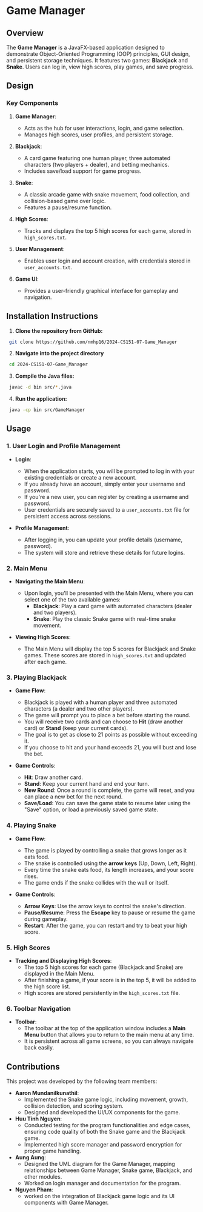 # Game Manager

## Overview
The **Game Manager** is a JavaFX-based application designed to demonstrate Object-Oriented Programming (OOP) principles, GUI design, and persistent storage techniques. It features two games: **Blackjack** and **Snake**. Users can log in, view high scores, play games, and save progress.


## Design

### Key Components

1. **Game Manager**:
   - Acts as the hub for user interactions, login, and game selection.
   - Manages high scores, user profiles, and persistent storage.

2. **Blackjack**:
   - A card game featuring one human player, three automated characters (two players + dealer), and betting mechanics.
   - Includes save/load support for game progress.

3. **Snake**:
   - A classic arcade game with snake movement, food collection, and collision-based game over logic.
   - Features a pause/resume function.

4. **High Scores**:
   - Tracks and displays the top 5 high scores for each game, stored in `high_scores.txt`.

5. **User Management**:
   - Enables user login and account creation, with credentials stored in `user_accounts.txt`.

6. **Game UI**:
   - Provides a user-friendly graphical interface for gameplay and navigation.


## Installation Instructions

1. **Clone the repository from GitHub:**  
  ```bash
   git clone https://github.com/nmhp16/2024-CS151-07-Game_Manager
   ```
2. **Navigate into the project directory**
  ```bash
   cd 2024-CS151-07-Game_Manager
   ```
3. **Compile the Java files:**
  ```bash
   javac -d bin src/*.java
   ```
4. **Run the application:**
  ```bash
   java -cp bin src/GameManager
   ```

## Usage

### 1. User Login and Profile Management

- **Login**: 
  - When the application starts, you will be prompted to log in with your existing credentials or create a new account.
  - If you already have an account, simply enter your username and password.
  - If you're a new user, you can register by creating a username and password.
  - User credentials are securely saved to a `user_accounts.txt` file for persistent access across sessions.
  
- **Profile Management**: 
  - After logging in, you can update your profile details (username, password).
  - The system will store and retrieve these details for future logins.

### 2. Main Menu

- **Navigating the Main Menu**:
  - Upon login, you'll be presented with the Main Menu, where you can select one of the two available games:
    - **Blackjack**: Play a card game with automated characters (dealer and two players).
    - **Snake**: Play the classic Snake game with real-time snake movement.
  
- **Viewing High Scores**:
  - The Main Menu will display the top 5 scores for Blackjack and Snake games. These scores are stored in `high_scores.txt` and updated after each game.

### 3. Playing Blackjack

- **Game Flow**:
  - Blackjack is played with a human player and three automated characters (a dealer and two other players).
  - The game will prompt you to place a bet before starting the round.
  - You will receive two cards and can choose to **Hit** (draw another card) or **Stand** (keep your current cards).
  - The goal is to get as close to 21 points as possible without exceeding it.
  - If you choose to hit and your hand exceeds 21, you will bust and lose the bet.
  
- **Game Controls**:
  - **Hit**: Draw another card.
  - **Stand**: Keep your current hand and end your turn.
  - **New Round**: Once a round is complete, the game will reset, and you can place a new bet for the next round.
  - **Save/Load**: You can save the game state to resume later using the "Save" option, or load a previously saved game state.

### 4. Playing Snake

- **Game Flow**:
  - The game is played by controlling a snake that grows longer as it eats food.
  - The snake is controlled using the **arrow keys** (Up, Down, Left, Right).
  - Every time the snake eats food, its length increases, and your score rises.
  - The game ends if the snake collides with the wall or itself.
  
- **Game Controls**:
  - **Arrow Keys**: Use the arrow keys to control the snake's direction.
  - **Pause/Resume**: Press the **Escape** key to pause or resume the game during gameplay.
  - **Restart**: After the game, you can restart and try to beat your high score.

### 5. High Scores

- **Tracking and Displaying High Scores**:
  - The top 5 high scores for each game (Blackjack and Snake) are displayed in the Main Menu.
  - After finishing a game, if your score is in the top 5, it will be added to the high score list.
  - High scores are stored persistently in the `high_scores.txt` file.

### 6. Toolbar Navigation

- **Toolbar**: 
  - The toolbar at the top of the application window includes a **Main Menu** button that allows you to return to the main menu at any time.
  - It is persistent across all game screens, so you can always navigate back easily.

## Contributions

This project was developed by the following team members:
- **Aaron Mundanilkunathil**:
   - Implemented the Snake game logic, including movement, growth, collision detection, and scoring system.
   - Designed and developed the UI/UX components for the game.
- **Huu Tinh Nguyen**:
   - Conducted testing for the program functionalities and edge cases, ensuring code quality of both the Snake game and the Blackjack game.
   - Implemented high score manager and password encryption for proper game handling.
- **Aung Aung**:
   - Designed the UML diagram for the Game Manager, mapping relationships between Game Manager, Snake game, Blackjack, and other modules.
   - Worked on login manager and documentation for the program.
- **Nguyen Pham**:
   - worked on the integration of Blackjack game logic and its UI components with Game Manager.
